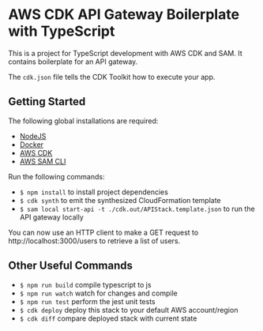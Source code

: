 # AWS CDK API Gateway Boilerplate with TypeScript

This is a project for TypeScript development with AWS CDK and SAM. It contains boilerplate for an API gateway.

The `cdk.json` file tells the CDK Toolkit how to execute your app.

## Getting Started

The following global installations are required:

* [NodeJS](https://nodejs.org/en/download/)
* [Docker](https://docs.docker.com/get-docker/)
* [AWS CDK](https://docs.aws.amazon.com/cdk/v2/guide/getting_started.html)
* [AWS SAM CLI](https://docs.aws.amazon.com/serverless-application-model/latest/developerguide/serverless-sam-cli-install.html)

Run the following commands:

 * `$ npm install` to install project dependencies
 * `$ cdk synth`  to emit the synthesized CloudFormation template
 * `$ sam local start-api -t ./cdk.out/APIStack.template.json` to run the API gateway locally

You can now use an HTTP client to make a GET request to http://localhost:3000/users to retrieve a list of users.

## Other Useful Commands

 * `$ npm run build`   compile typescript to js
 * `$ npm run watch`   watch for changes and compile
 * `$ npm run test`    perform the jest unit tests
 * `$ cdk deploy`      deploy this stack to your default AWS account/region
 * `$ cdk diff`        compare deployed stack with current state
